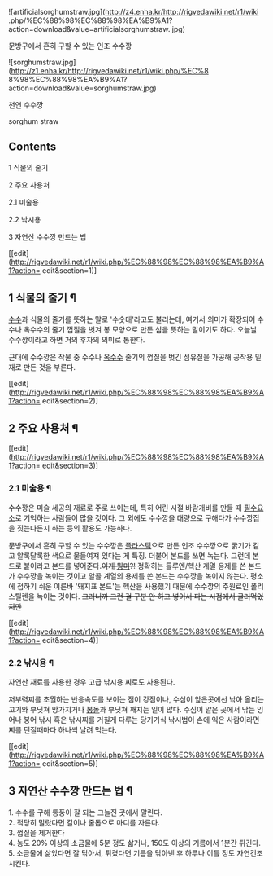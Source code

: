 ![artificialsorghumstraw.jpg](http://z4.enha.kr/http://rigvedawiki.net/r1/wiki
.php/%EC%88%98%EC%88%98%EA%B9%A1?action=download&value=artificialsorghumstraw.
jpg)

  
문방구에서 흔히 구할 수 있는 인조 수수깡

![sorghumstraw.jpg](http://z1.enha.kr/http://rigvedawiki.net/r1/wiki.php/%EC%8
8%98%EC%88%98%EA%B9%A1?action=download&value=sorghumstraw.jpg)

  
천연 수수깡

sorghum straw

## Contents

    

1 식물의 줄기

2 주요 사용처

    

2.1 미술용

2.2 낚시용

3 자연산 수수깡 만드는 법

[[edit](http://rigvedawiki.net/r1/wiki.php/%EC%88%98%EC%88%98%EA%B9%A1?action=
edit&section=1)]

## 1 식물의 줄기 ¶

[수수](%EC%88%98%EC%88%98.md)과 식물의 줄기를 뜻하는 말로 '수숫대'라고도 불리는데, 여기서 의미가 확장되어 수수나
옥수수의 줄기 껍질을 벗겨 봉 모양으로 만든 심을 뜻하는 말이기도 하다. 오늘날 수수깡이라고 하면 거의 후자의 의미로 통한다.

  

근대에 수수깡은 작물 중 수수나 [옥수수](%EC%98%A5%EC%88%98%EC%88%98.md) 줄기의 껍질을 벗긴 섬유질을 가공해
공작용 밑재로 만든 것을 부른다.

[[edit](http://rigvedawiki.net/r1/wiki.php/%EC%88%98%EC%88%98%EA%B9%A1?action=
edit&section=2)]

## 2 주요 사용처 ¶

[[edit](http://rigvedawiki.net/r1/wiki.php/%EC%88%98%EC%88%98%EA%B9%A1?action=
edit&section=3)]

### 2.1 미술용 ¶

수수깡은 미술 세공의 재료로 주로 쓰이는데, 특히 어린 시절 바람개비를 만들 때
[필수요소](%ED%95%84%EC%88%98%EC%9A%94%EC%86%8C.md)로 기억하는 사람들이 많을 것이다. 그 외에도
수수깡을 대량으로 구해다가 수수깡집을 짓는다든지 하는 등의 활용도 가능하다.

  

문방구에서 흔히 구할 수 있는 수수깡은 [플라스틱](%ED%94%8C%EB%9D%BC%EC%8A%A4%ED%8B%B1.md)으로 만든
인조 수수깡으로 굵기가 같고 알록달록한 색으로 물들여져 있다는 게 특징. 더불어 본드를 쓰면 녹는다. 그런데 본드로 붙이라고 본드를
넣어준다.<del>이게 [뭥미](%EB%AD%A5%EB%AF%B8.md)?!</del> 정확히는 톨루엔/헥산 계열 용제를 쓴 본드가
수수깡을 녹이는 것이고 알콜 계열의 용제를 쓴 본드는 수수깡을 녹이지 않는다. 평소에 접하기 쉬운 이른바 '돼지표 본드'는 헥산을 사용했기
때문에 수수깡의 주원료인 폴리스틸렌을 녹이는 것이다. <del>그러니까 그런 걸 구분 안 하고 넣어서 파는 시점에서 글러먹었지만</del>

[[edit](http://rigvedawiki.net/r1/wiki.php/%EC%88%98%EC%88%98%EA%B9%A1?action=
edit&section=4)]

### 2.2 낚시용 ¶

자연산 재료를 사용한 경우 고급 낚시용 찌로도 사용된다.

  

저부력찌를 초월하는 반응속도를 보이는 점이 강점이나, 수심이 앞은곳에선 낚아 올리는 고기와 부딪쳐 망가지거나 [봉돌](%EB%B4%89%EB%8F%8C%20.md)과 부딪쳐 깨지는 일이 많다. 수심이 얕은 곳에서 낚는 잉어나 붕어 낚시 혹은 낚시찌를
거칠게 다루는 당기기식 낚시법이 손에 익은 사람이라면 찌를 던질때마다 하나씩 날려 먹는다.

[[edit](http://rigvedawiki.net/r1/wiki.php/%EC%88%98%EC%88%98%EA%B9%A1?action=
edit&section=5)]

## 3 자연산 수수깡 만드는 법 ¶

1\. 수수를 구해 통풍이 잘 되는 그늘진 곳에서 말린다.  
2\. 적당히 말랐다면 칼이나 줄톱으로 마디를 자른다.  
3\. 껍질을 제거한다  
4\. 농도 20% 이상의 소금물에 5분 정도 삶거나, 150도 이상의 기름에서 1분간 튀긴다.  
5\. 소금물에 삶았다면 잘 닦아서, 튀겼다면 기름을 닦아낸 후 하루나 이틀 정도 자연건조시킨다.

